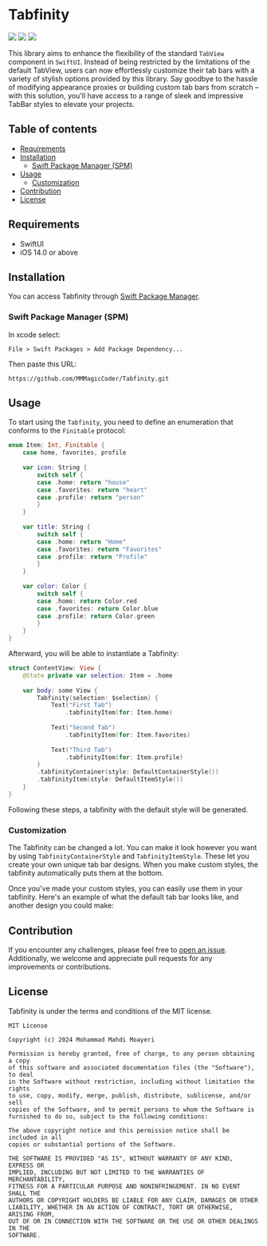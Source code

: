 # Tabfinity

 ![](https://img.shields.io/badge/platform-iOS-d3d3d3) ![](https://img.shields.io/badge/iOS-14.0%2B-43A6C6) ![](https://img.shields.io/badge/Swift-5-F86F15)

This library aims to enhance the flexibility of the standard `TabView` component in `SwiftUI`. Instead of being restricted by the limitations of the default TabView, users can now effortlessly customize their tab bars with a variety of stylish options provided by this library. Say goodbye to the hassle of modifying appearance proxies or building custom tab bars from scratch – with this solution, you'll have access to a range of sleek and impressive TabBar styles to elevate your projects.

## Table of contents
   - [Requirements](#requirements)
   - [Installation](#installation)
     - [Swift Package Manager (SPM)](#spm)
   - [Usage](#usage)
     - [Customization](#customization)
   - [Contribution](#contribution)
   - [License](#license)

## Requirements
<a id="requirements"></a>
   - SwiftUI
   - iOS 14.0 or above

## Installation
<a id="installation"></a>
You can access Tabfinity through [Swift Package Manager](https://github.com/apple/swift-package-manager).
### Swift Package Manager (SPM)
<a id="spm"></a>
In xcode select:
```
File > Swift Packages > Add Package Dependency...
```
Then paste this URL:
```
https://github.com/MMMagicCoder/Tabfinity.git
```

## Usage
<a id="usage"></a>
To start using the `Tabfinity`, you need to define an enumeration that conforms to the `Finitable` protocol:
```swift
enum Item: Int, Finitable {
    case home, favorites, profile
    
    var icon: String {
        switch self {
        case .home: return "house"
        case .favorites: return "heart"
        case .profile: return "person"
        }
    }
    
    var title: String {
        switch self {
        case .home: return "Home"
        case .favorites: return "Favorites"
        case .profile: return "Profile"
        }
    }
    
    var color: Color {
        switch self {
        case .home: return Color.red
        case .favorites: return Color.blue
        case .profile: return Color.green
        }
    }
}
```
Afterward, you will be able to instantiate a Tabfinity:
```swift
struct ContentView: View {
    @State private var selection: Item = .home
    
    var body: some View {
        Tabfinity(selection: $selection) {
            Text("First Tab")
                .tabfinityItem(for: Item.home)
            
            Text("Second Tab")
                .tabfinityItem(for: Item.favorites)
            
            Text("Third Tab")
                .tabfinityItem(for: Item.profile)
        }
        .tabfinityContainer(style: DefaultContainerStyle())
        .tabfinityItem(style: DefaultItemStyle())
    }
}
```
Following these steps, a tabfinity with the default style will be generated.

### Customization
<a id="customization"></a>
The Tabfinity can be changed a lot. You can make it look however you want by using `TabfinityContainerStyle` and `TabfinityItemStyle`. These let you create your own unique tab bar designs. When you make custom styles, the tabfinity automatically puts them at the bottom.

Once you've made your custom styles, you can easily use them in your tabfinity. Here's an example of what the default tab bar looks like, and another design you could make:

## Contribution
<a id="contribution"></a>
If you encounter any challenges, please feel free to [open an issue](https://github.com/MMMagicCoder/Tabfinity/issues/new). Additionally, we welcome and appreciate pull requests for any improvements or contributions.

## License
<a id="license"></a>
Tabfinity is under the terms and conditions of the MIT license.
```
MIT License

Copyright (c) 2024 Mohammad Mahdi Moayeri

Permission is hereby granted, free of charge, to any person obtaining a copy
of this software and associated documentation files (the "Software"), to deal
in the Software without restriction, including without limitation the rights
to use, copy, modify, merge, publish, distribute, sublicense, and/or sell
copies of the Software, and to permit persons to whom the Software is
furnished to do so, subject to the following conditions:

The above copyright notice and this permission notice shall be included in all
copies or substantial portions of the Software.

THE SOFTWARE IS PROVIDED "AS IS", WITHOUT WARRANTY OF ANY KIND, EXPRESS OR
IMPLIED, INCLUDING BUT NOT LIMITED TO THE WARRANTIES OF MERCHANTABILITY,
FITNESS FOR A PARTICULAR PURPOSE AND NONINFRINGEMENT. IN NO EVENT SHALL THE
AUTHORS OR COPYRIGHT HOLDERS BE LIABLE FOR ANY CLAIM, DAMAGES OR OTHER
LIABILITY, WHETHER IN AN ACTION OF CONTRACT, TORT OR OTHERWISE, ARISING FROM,
OUT OF OR IN CONNECTION WITH THE SOFTWARE OR THE USE OR OTHER DEALINGS IN THE
SOFTWARE.
```
